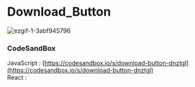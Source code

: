 # Download_Button

![ezgif-1-3abf945796](https://github.com/MontaKr/Site/assets/115155803/5d2d265e-c648-4511-818a-ac1703493aa4)

### CodeSandBox
JavaScript : [https://codesandbox.io/s/download-button-dnztgl](https://codesandbox.io/s/download-button-dnztgl) \
React : []()
